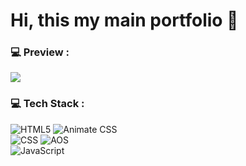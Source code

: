 # Hi, this my main portfolio 📃

### 💻 Preview :
<img src="https://pin.it/1AA9sx539">

### 💻 Tech Stack :
![HTML5](https://img.shields.io/badge/html5-%23E34F26.svg?style=for-the-badge&logo=html5&logoColor=white) ![Animate CSS](https://img.shields.io/badge/Animate.css-wheat?style=for-the-badge&logoColor=white)
<br>
![CSS](https://img.shields.io/badge/css-%231572B6.svg?style=for-the-badge&logo=css3&logoColor=white) ![AOS](https://img.shields.io/badge/AOS-lightblue?style=for-the-badge&logoColor=white)
<br>
![JavaScript](https://img.shields.io/badge/JavaScript-yellow?style=for-the-badge&logo=javascript&logoColor=white)



